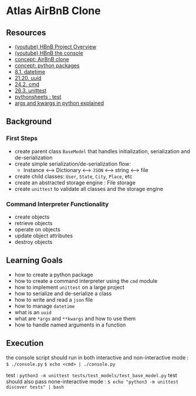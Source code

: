 # Atlas AirBnB Clone

## Resources
- [(youtube) HBnB Project Overview](https://www.youtube.com/watch?v=E12Xc3H2xqo)
- [(youtube) HBnB the console](https://www.youtube.com/watch?v=p00ES-5K4C8)
- [concept: AirBnB clone](https://intranet.atlasschool.com/concepts/74)
- [concept: python packages](https://intranet.atlasschool.com/concepts/66)
- [8.1. datetime](https://docs.python.org/3.4/library/datetime.html)
- [21.20. uuid](https://docs.python.org/3.4/library/uuid.html)
- [24.2. cmd](https://docs.python.org/3.4/library/cmd.html)
- [26.3. unittest](https://docs.python.org/3.4/library/unittest.html#module-unittest)
- [pythonsheets : test](https://www.pythonsheets.com/notes/python-tests.html)
- [args and kwargs in python explained](https://yasoob.me/2013/08/04/args-and-kwargs-in-python-explained/)

## Background

### First Steps
- create parent class `BaseModel` that handles initialization, serialization and de-serialization
- create simple serialization/de-serialization flow:
	- Instance <--> Dictionary <--> `JSON` <--> string <--> file
- create child classes: `User`, `State`, `City`, `Place`, etc
- create an abstracted storage engine : File storage
- create `unittest` to validate all classes and the storage engine

### Command Interpreter Functionality
- create objects
- retrieve objects
- operate on objects
- update object attributes
- destroy objects

## Learning Goals

- how to create a python package
- how to create a command interpreter using the `cmd` module
- how to implement `unittest` on a large project
- how to serialize and de-serialize a class
- how to write and read a `json` file
- how to manage `datetime`
- what is an `uuid`
- what are `*args` and `**kwargs` and how to use them
- how to handle named arguments in a function

## Execution

the console script should run in both interactive and non-interactive mode :
`$ ./console.py`
`$ echo <cmd> | ./console.py`

test : `python3 -m unittest tests/test_models/test_base_model.py`
test should also pass none-interactive mode :
`$ echo "python3 -m unittest discover tests" | bash`
